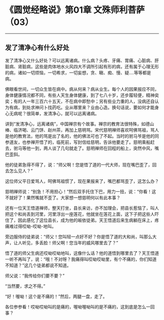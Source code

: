 # 《圆觉经略说》第01章 文殊师利菩萨（03）

------

## 发了清净心有什么好处

发了清净心又什么好处？可以远离诸病。什么病？头疼、牙痛、胃痛、心脏病、肝脏病、肾脏病，这些是肉体地水火风四大不调所引起有形的病，还有属于心理无形的病，诸如一切烦恼，一切希求，一切妄想，贪、瞋、痴、慢、疑....等等都是病。

佛眼看世间，一切众生皆在病中。病从何来？病从业生。每个人的因果报应不同，身体健康情况都不同，有些人天生身体健康，到了七八十岁，还步履轻便，精神奕奕；有的人一年三百六十五天，不在病中即愁中；另有些业力重的人，没病还自认为有病，到处求神问卜找药吃。业从哪里来？业由心造。换句话说，要如何才能身心无病呢？很简单，发清净心，就可以远离诸病。

讲到“发清净心，远离诸病”，中国禅宗有个故事。禅宗的教育法很特殊，如德山棒、临济喝、云门饼、赵州茶，再加上慈明骂。宋代慈明禅师喜欢呵佛骂祖，骂人是他的教育法，他的骂是出了名的，他的佛法可也了不起。当时的驸马爷是他的同参道友，也参禅开悟了的，临死前，写封信给慈明，告诉他要走了。慈明乘船赶去，驸马等他一到，两人谈了几句就走了。慈明禅师在回程的船上，突然中风，嘴巴歪斜。

他的徒弟急得不得了，说：“师父啊！您是悟了道的一代大师，现在嘴巴歪了，回去怎么见人？”

这位师父平日爱骂人，呵佛骂祖惯了，现在果报来了，嘴巴都骂歪了，这怎么办？

慈明禅师说：“别急！不用担心！”然后双手托住下巴，用力一扭，说：“你看！这不就好了！果然嘴就不歪了。大家想一想慈明何以有此本事？

还有一位天王悟道禅师，整天打坐，县长来访，亦不加理会，把县长惹恼了，叫人把这个和尚丢到河里，河里浮出一座莲花，他就坐在莲花上面，这下子把这些人吓住了，因此感化了这位县长，成为他的皈依徒弟。天王悟道后来生病躺在床上，疼痛难过得哎呦-哎呦-地叫。

旁边服侍的徒弟说：“师父！您叫轻一点好不好？你是悟了道的大和尚，叫那么大声，让人听见，多丢脸！师父啊！您当年的威风哪里去了？”

悟了道的师父生病还哎呦哎呦地叫，这像什么话？他的道悟到哪里去了？天王悟道一听不再叫了，说：“哦！不对呀？我痛得叫哎呦哎呦里，有个不痛的，你们知道不知道？”这几个徒弟都说不知道。

师父说：“我传给你们要不要？”

“当然要，求之不得。”

“好！喔呦！这个是不痛的！”然后，两腿一盘，走了。

各位参参看！哎呦哎呦叫的是痛的，喔呦喔呦叫的是不痛的，这到底是怎么一回事？

